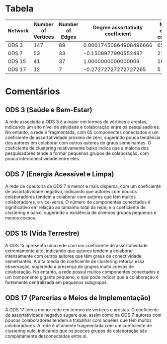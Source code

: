 # Tabela

| Network | Number of Vertices | Number of Edges | Degree assortativity coefficient | Number of connected components | Size of giant component | Average clustering coefficient |
| ------- | ------------------ | --------------- | -------------------------------- | ------------------------------ | ----------------------- | ------------------------------ |
| ODS 3   | 147                | 89              | 0.00017450864908496666           | 65                             | 12                      | 0.09548546691403835            |
| ODS 7   | 53                 | 33              | -0.1508977900552487              | 21                             | 9                       | 0.03840970350404312            |
| ODS 15  | 41                 | 37              | 1.0000000000000009               | 16                             | 4                       | 0.5121951219512195             |
| ODS 17  | 12                 | 7               | -0.27272727272727265             | 5                              | 4                       | 0.0                            |

# Comentários

## ODS 3 (Saúde e Bem-Estar)
A rede associada à ODS 3 é a maior em termos de vértices e arestas, indicando um alto nível de atividade e colaboração entre os pesquisadores. No entanto, a rede é fragmentada, com 65 componentes conectados e um coeficiente de assortatividade próximo de zero, sugerindo pouca tendência dos autores em colaborar com outros autores de graus semelhantes. O coeficiente de clustering relativamente baixo indica que a maioria dos pesquisadores tende a formar pequenos grupos de colaboração, com pouca interconectividade entre eles.

## ODS 7 (Energia Acessível e Limpa)
A rede de coautoria da ODS 7 é menor e mais dispersa, com um coeficiente de assortatividade negativo, indicando que autores com poucos colaboradores tendem a colaborar com autores que têm muitos colaboradores, e vice-versa. O número de componentes conectados é significativo em relação ao tamanho total da rede, e o coeficiente de clustering é baixo, sugerindo a existência de diversos grupos pequenos e menos coesos.

## ODS 15 (Vida Terrestre)
A ODS 15 apresenta uma rede com um coeficiente de assortatividade extremamente alto, indicando que autores tendem a colaborar intensamente com outros autores que têm graus de conectividade semelhantes. A alta média do coeficiente de clustering reforça essa observação, sugerindo a presença de grupos muito coesos de colaboração. No entanto, a rede possui muitos componentes conectados e um componente gigante pequeno, o que pode indicar que a colaboração é fortemente centralizada em pequenos subgrupos.

## ODS 17 (Parcerias e Meios de Implementação)
A ODS 17 tem a menor rede em termos de vértices e arestas. O coeficiente de assortatividade negativo sugere que, assim como na ODS 7, autores com poucos colaboradores tendem a trabalhar com aqueles que têm muitos colaboradores. A rede é altamente fragmentada com um coeficiente de clustering nulo, indicando que os poucos grupos de colaboração são completamente desconectados entre si.